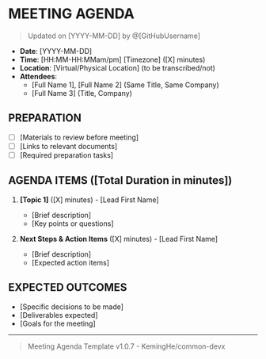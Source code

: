 # MEETING AGENDA

> Updated on [YYYY-MM-DD] by @[GitHubUsername]

- **Date**: [YYYY-MM-DD]
- **Time**: [HH:MM-HH:MMam/pm] [Timezone] ([X] minutes)
- **Location**: [Virtual/Physical Location] (to be transcribed/not)
- **Attendees**:
  - [Full Name 1], [Full Name 2] (Same Title, Same Company)
  - [Full Name 3] (Title, Company)

## PREPARATION

- [ ] [Materials to review before meeting]
- [ ] [Links to relevant documents]
- [ ] [Required preparation tasks]

## AGENDA ITEMS ([Total Duration in minutes])

1. **[Topic 1]** ([X] minutes) - [Lead First Name]
   - [Brief description]
   - [Key points or questions]

2. **Next Steps & Action Items** ([X] minutes) - [Lead First Name]
   - [Brief description]
   - [Expected action items]

## EXPECTED OUTCOMES

- [Specific decisions to be made]
- [Deliverables expected]
- [Goals for the meeting]

---

> Meeting Agenda Template v1.0.7 - KemingHe/common-devx
